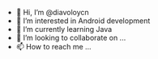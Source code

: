 - 👋 Hi, I’m @diavoloycn
- 👀 I’m interested in Android development
- 🌱 I’m currently learning Java
- 💞️ I’m looking to collaborate on ...
- 📫 How to reach me ...

<!---
diavoloycn/diavoloycn is a ✨ special ✨ repository because its `README.md` (this file) appears on your GitHub profile.
You can click the Preview link to take a look at your changes.
--->
